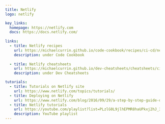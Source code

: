 ```yaml
---
title: Netlify
logo: netlify

key_links:
  homepage: https://netlify.com
  docs: https://docs.netlify.com/
  
links:
  - title: Netlify recipes
    url: https://michaelcurrin.github.io/code-cookbook/recipes/ci-cd/netlify/
    description: under Code Cookbook
    
  - title: Netlify cheatsheets
    url: https://michaelcurrin.github.io/dev-cheatsheets/cheatsheets/ci-cd/netlify/
    description: under Dev Cheatsheets

tutorials:
  - title: Tutorials on Netlify site
    url: https://www.netlify.com/topics/tutorials/
  - title: Deploying on Netlify
    url: https://www.netlify.com/blog/2016/09/29/a-step-by-step-guide-deploying-on-netlify/
  - title: Netlify tutorials 
    url: https://youtube.com/playlist?list=PLzlG0L9jlhEPMR8haUPkxj2hJ_3jh5qa6
    description: YouTube playlist
---
```

